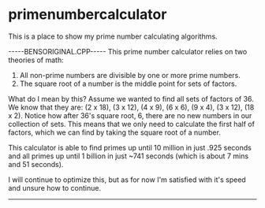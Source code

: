 # primenumbercalculator
This is a place to show my prime number calculating algorithms.

-----BENSORIGINAL.CPP-----
This prime number calculator relies on two theories of math:
1. All non-prime numbers are divisible by one or more prime numbers.
2. The square root of a number is the middle point for sets of factors.

What do I mean by this? Assume we wanted to find all sets of factors of 36. We know that they are:
(2 x 18), (3 x 12), (4 x 9), (6 x 6), (9 x 4), (3 x 12), (18 x 2).
Notice how after 36's square root, 6, there are no new numbers in our collection of sets. This means that we only need to calculate the first half of factors, which we can find by taking the square root of a number.

This calculator is able to find primes up until 10 million in just .925 seconds and all primes up until 1 billion in just ~741 seconds (which is about 7 mins and 51 seconds).

I will continue to optimize this, but as for now I'm satisfied with it's speed and unsure how to continue.

---------------------------
